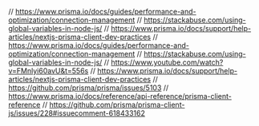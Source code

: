 // https://www.prisma.io/docs/guides/performance-and-optimization/connection-management
// https://stackabuse.com/using-global-variables-in-node-js/
// https://www.prisma.io/docs/support/help-articles/nextjs-prisma-client-dev-practices
// https://www.prisma.io/docs/guides/performance-and-optimization/connection-management
// https://stackabuse.com/using-global-variables-in-node-js/
// https://www.youtube.com/watch?v=FMnlyi60avU&t=556s
// https://www.prisma.io/docs/support/help-articles/nextjs-prisma-client-dev-practices
// https://github.com/prisma/prisma/issues/5103
// https://www.prisma.io/docs/reference/api-reference/prisma-client-reference
// https://github.com/prisma/prisma-client-js/issues/228#issuecomment-618433162




